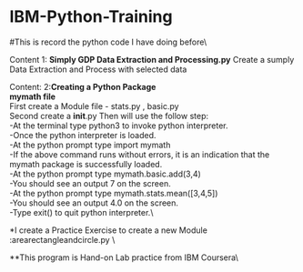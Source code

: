 # IBM-Python-Training
#This is record the python code I have doing before\

Content 1: **Simply GDP Data Extraction and Processing.py**
Create a sumply Data Extraction and Process with selected data

Content: 2:**Creating a Python Package**\
**mymath file**\
First create a Module file - stats.py , basic.py\
Second create a __init__.py
Then will use the follow step:\
-At the terminal type python3 to invoke python interpreter.\
-Once the python interpreter is loaded.\
-At the python prompt type import mymath\
-If the above command runs without errors, it is an indication that the mymath package is successfully loaded.\
-At the python prompt type mymath.basic.add(3,4)\
-You should see an output 7 on the screen.\
-At the python prompt type mymath.stats.mean([3,4,5])\
-You should see an output 4.0 on the screen.\
-Type exit() to quit python interpreter.\

*I create a Practice Exercise to create a new Module :arearectangleandcircle.py \

**This program is Hand-on Lab practice from IBM Coursera\

